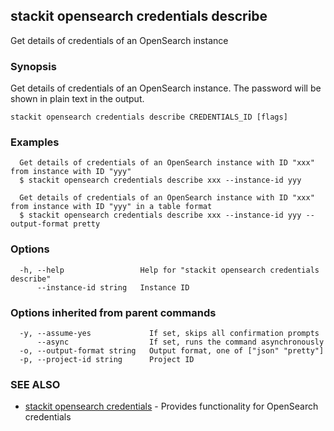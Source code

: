 ## stackit opensearch credentials describe

Get details of credentials of an OpenSearch instance

### Synopsis

Get details of credentials of an OpenSearch instance. The password will be shown in plain text in the output.

```
stackit opensearch credentials describe CREDENTIALS_ID [flags]
```

### Examples

```
  Get details of credentials of an OpenSearch instance with ID "xxx" from instance with ID "yyy"
  $ stackit opensearch credentials describe xxx --instance-id yyy

  Get details of credentials of an OpenSearch instance with ID "xxx" from instance with ID "yyy" in a table format
  $ stackit opensearch credentials describe xxx --instance-id yyy --output-format pretty
```

### Options

```
  -h, --help                 Help for "stackit opensearch credentials describe"
      --instance-id string   Instance ID
```

### Options inherited from parent commands

```
  -y, --assume-yes             If set, skips all confirmation prompts
      --async                  If set, runs the command asynchronously
  -o, --output-format string   Output format, one of ["json" "pretty"]
  -p, --project-id string      Project ID
```

### SEE ALSO

* [stackit opensearch credentials](./stackit_opensearch_credentials.md)	 - Provides functionality for OpenSearch credentials


